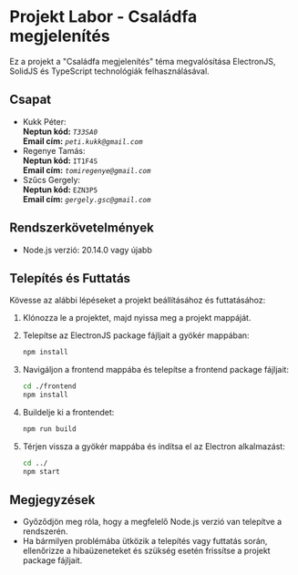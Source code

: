 # Projekt Labor - Családfa megjelenítés
  
Ez a projekt a "Családfa megjelenítés" téma megvalósítása ElectronJS, SolidJS és TypeScript technológiák felhasználásával.  
  
## Csapat
- Kukk Péter:  
   **Neptun kód:** *`T33SA0`*  
   **Email cím:** *`peti.kukk@gmail.com`*
- Regenye Tamás:  
   **Neptun kód:** `IT1F4S`  
   **Email cím:** *`tomiregenye@gmail.com`*
- Szűcs Gergely:  
   **Neptun kód:** `EZN3P5`  
   **Email cím:** *`gergely.gsc@gmail.com`*  
  
## Rendszerkövetelmények

- Node.js verzió: 20.14.0 vagy újabb

## Telepítés és Futtatás

Kövesse az alábbi lépéseket a projekt beállításához és futtatásához:

1. Klónozza le a projektet, majd nyissa meg a projekt mappáját.

2. Telepítse az ElectronJS package fájljait a gyökér mappában:
   ```bash
   npm install
   ```

3. Navigáljon a frontend mappába és telepítse a frontend package fájljait:
   ```bash
   cd ./frontend
   npm install
   ```

4. Buildelje ki a frontendet:
   ```bash
   npm run build
   ```

5. Térjen vissza a gyökér mappába és indítsa el az Electron alkalmazást:
   ```bash
   cd ../
   npm start
   ```

## Megjegyzések

- Győződjön meg róla, hogy a megfelelő Node.js verzió van telepítve a rendszerén.
- Ha bármilyen problémába ütközik a telepítés vagy futtatás során, ellenőrizze a hibaüzeneteket és szükség esetén frissítse a projekt package fájljait.